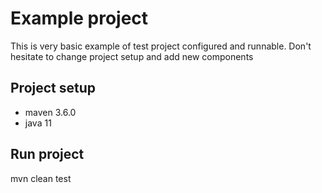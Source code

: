<H1>
Example project
</H1>
This is very basic example of test project configured and runnable. Don't hesitate to change project setup and add new components


<H2>
Project setup
</H2>

- maven 3.6.0
- java 11


<H2>
Run project
</H2>

mvn clean test